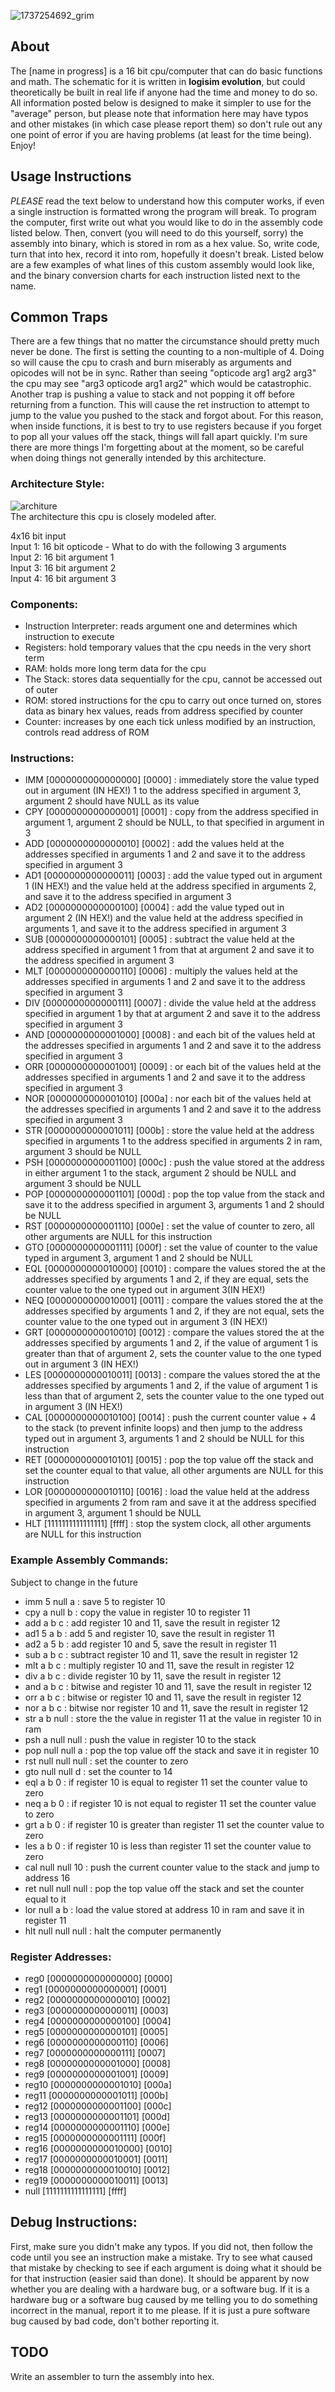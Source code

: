 ![1737254692_grim](https://github.com/user-attachments/assets/a459817b-d718-4ad2-854e-2d234ae0d7e5)    


## About  
The [name in progress] is a 16 bit cpu/computer that can do basic functions and math. The schematic for it is written in **logisim evolution**, but could theoretically be built in real life if anyone had the time and money to do so. All information posted below is designed to make it simpler to use for the "average" person, but please note that information here may have typos and other mistakes (in which case please report them) so don't rule out any one point of error if you are having problems (at least for the time being). Enjoy!  

## Usage Instructions  
*PLEASE* read the text below to understand how this computer works, if even a single instruction is formatted wrong the program will break. To program the computer, first write out what you would like to do in the assembly code listed below. Then, convert (you will need to do this yourself, sorry) the assembly into binary, which is stored in rom as a hex value. So, write code, turn that into hex, record it into rom, hopefully it doesn't break. Listed below are a few examples of what lines of this custom assembly would look like, and the binary conversion charts for each instruction listed next to the name.   

## Common Traps
There are a few things that no matter the circumstance should pretty much never be done. The first is setting the counting to a non-multiple of 4. Doing so will cause the cpu to crash and burn miserably as arguments and opicodes will not be in sync. Rather than seeing "opticode arg1 arg2 arg3" the cpu may see "arg3 opticode arg1 arg2" which would be catastrophic. Another trap is pushing a value to stack and not popping it off before returning from a function. This will cause the ret instruction to attempt to jump to the value you pushed to the stack and forgot about. For this reason, when inside functions, it is best to try to use registers because if you forget to pop all your values off the stack, things will fall apart quickly. I'm sure there are more things I'm forgetting about at the moment, so be careful when doing things not generally intended by this architecture. 
   
### Architecture Style:   

![architure](https://github.com/user-attachments/assets/da8653cb-1d8c-460a-8a7b-f7826a341588)       
The architecture this cpu is closely modeled after.   

4x16 bit input   
Input 1: 16 bit opticode - What to do with the following 3 arguments   
Input 2:  16 bit argument 1     
Input 3:  16 bit argument 2     
Input 4:  16 bit argument 3     

### Components:

- Instruction Interpreter: reads argument one and determines which instruction to execute
- Registers: hold temporary values that the cpu needs in the very short term
- RAM: holds more long term data for the cpu
- The Stack: stores data sequentially for the cpu, cannot be accessed out of outer
- ROM: stored instructions for the cpu to carry out once turned on, stores data as binary hex values, reads from address specified by counter
- Counter: increases by one each tick unless modified by an instruction, controls read address of ROM

### Instructions:  
  
- IMM [0000000000000000] [0000] : immediately store the value typed out in argument (IN HEX!) 1 to the address specified in argument 3, argument 2 should have NULL as its value    
- CPY [0000000000000001] [0001] : copy from the address specified in argument 1, argument 2 should be NULL, to that specified in argument in 3  
- ADD [0000000000000010] [0002] : add the values held at the addresses specified in arguments 1 and 2 and save it to the address specified in argument 3       
- AD1 [0000000000000011] [0003] : add the value typed out in argument 1 (IN HEX!) and the value held at the address specified in arguments 2, and save it to the address specified in argument 3   
- AD2 [0000000000000100] [0004] : add the value typed out in argument 2 (IN HEX!) and the value held at the address specified in arguments 1, and save it to the address specified in argument 3    
- SUB [0000000000000101] [0005] : subtract the value held at the address specified in argument 1 from that at argument 2 and save it to the address specified in argument 3   
- MLT [0000000000000110] [0006] : multiply the values held at the addresses specified in arguments 1 and 2 and save it to the address specified in argument 3   
- DIV [0000000000000111] [0007] : divide the value held at the address specified in argument 1 by that at argument 2 and save it to the address specified in argument 3  
- AND [0000000000001000] [0008] : and each bit of the values held at the addresses specified in arguments 1 and 2 and save it to the address specified in argument 3   
- ORR [0000000000001001] [0009] : or each bit of the values held at the addresses specified in arguments 1 and 2 and save it to the address specified in argument 3   
- NOR [0000000000001010] [000a] : nor each bit of the values held at the addresses specified in arguments 1 and 2 and save it to the address specified in argument 3   
- STR [0000000000001011] [000b] : store the value held at the address specified in arguments 1 to the address specified in arguments 2 in ram, argument 3 should be NULL
- PSH [0000000000001100] [000c] : push the value stored at the address in either argument 1 to the stack, argument 2 should be NULL and argument 3 should be NULL   
- POP [0000000000001101] [000d] : pop the top value from the stack and save it to the address specified in argument 3, arguments 1 and 2 should be NULL   
- RST [0000000000001110] [000e] : set the value of counter to zero, all other arguments are NULL for this instruction            
- GTO [0000000000001111] [000f] : set the value of counter to the value typed in argument 3, argument 1 and 2 should be NULL    
- EQL [0000000000010000] [0010] : compare the values stored the at the addresses specified by arguments 1 and 2, if they are equal, sets the counter value to the one typed out in argument 3(IN HEX!)      
- NEQ [0000000000010001] [0011] : compare the values stored the at the addresses specified by arguments 1 and 2, if they are not equal, sets the counter value to the one typed out in argument 3 (IN HEX!)          
- GRT [0000000000010010] [0012] : compare the values stored the at the addresses specified by arguments 1 and 2, if the value of argument 1 is greater than that of argument 2, sets the counter value to the one typed out in argument 3 (IN HEX!)      
- LES [0000000000010011] [0013] : compare the values stored the at the addresses specified by arguments 1 and 2, if the value of argument 1 is less than that of argument 2, sets the counter value to the one typed out in argument 3 (IN HEX!)         
- CAL [0000000000010100] [0014] : push the current counter value + 4 to the stack (to prevent infinite loops) and then jump to the address typed out in argument 3, arguments 1 and 2 should be NULL for this instruction     
- RET [0000000000010101] [0015] : pop the top value off the stack and set the counter equal to that value, all other arguments are NULL for this instruction
- LOR [0000000000010110] [0016] : load the value held at the address specified in arguments 2 from ram and save it at the address specified in argument 3, argument 1 should be NULL  
- HLT [1111111111111111] [ffff] : stop the system clock, all other arguments are NULL for this instruction   

### Example Assembly Commands:  
Subject to change in the future    

- imm 5 null a : save 5 to register 10   
- cpy a null b : copy the value in register 10 to register 11   
- add a b c : add register 10 and 11, save the result in register 12   
- ad1 5 a b : add 5 and register 10, save the result in register 11   
- ad2 a 5 b : add register 10 and 5, save the result in register 11   
- sub a b c : subtract register 10 and 11, save the result in register 12   
- mlt a b c : multiply register 10 and 11, save the result in register 12   
- div a b c : divide register 10 by 11, save the result in register 12   
- and a b c : bitwise and register 10 and 11, save the result in register 12   
- orr a b c : bitwise or register 10 and 11, save the result in register 12    
- nor a b c : bitwise nor register 10 and 11, save the result in register 12   
- str a b null : store the the value in register 11 at the value in register 10 in ram   
- psh a null null : push the value in register 10 to the stack   
- pop null null a : pop the top value off the stack and save it in register 10   
- rst null null null : set the counter to zero   
- gto null null d : set the counter to 14    
- eql a b 0 : if register 10 is equal to register 11 set the counter value to zero   
- neq a b 0 : if register 10 is not equal to register 11 set the counter value to zero   
- grt a b 0 : if register 10 is greater than register 11 set the counter value to zero   
- les a b 0 : if register 10 is less than register 11 set the counter value to zero    
- cal null null 10 : push the current counter value to the stack and jump to address 16   
- ret null null null : pop the top value off the stack and set the counter equal to it  
- lor null a b : load the value stored at address 10 in ram and save it in register 11   
- hlt null null null : halt the computer permanently   

### Register Addresses:   

- reg0 [0000000000000000] [0000]      
- reg1 [0000000000000001] [0001]        
- reg2 [0000000000000010] [0002]    
- reg3 [0000000000000011] [0003]       
- reg4 [0000000000000100] [0004]    
- reg5 [0000000000000101] [0005]    
- reg6 [0000000000000110] [0006]      
- reg7 [0000000000000111] [0007]      
- reg8 [0000000000001000] [0008]         
- reg9 [0000000000001001] [0009]    
- reg10 [0000000000001010] [000a]   
- reg11 [0000000000001011] [000b]   
- reg12 [0000000000001100] [000c]    
- reg13 [0000000000001101] [000d]    
- reg14 [0000000000001110] [000e]    
- reg15 [0000000000001111] [000f]   
- reg16 [0000000000010000] [0010]    
- reg17 [0000000000010001] [0011]    
- reg18 [0000000000010010] [0012]    
- reg19 [0000000000010011] [0013]   
- null [1111111111111111] [ffff]   

## Debug Instructions:
First, make sure you didn't make any typos. If you did not, then follow the code until you see an instruction make a mistake. Try to see what caused that mistake by checking to see if each argument is doing what it should be for that instruction (easier said than done). It should be apparent by now whether you are dealing with a hardware bug, or a software bug. If it is a hardware bug or a software bug caused by me telling you to do something incorrect in the manual, report it to me please. If it is just a pure software bug caused by bad code, don't bother reporting it.    

## TODO 
Write an assembler to turn the assembly into hex.    
